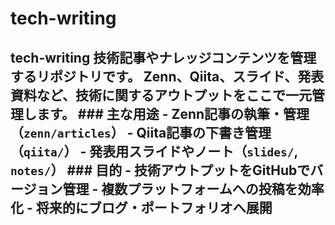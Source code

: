 # tech-writing
## tech-writing  技術記事やナレッジコンテンツを管理するリポジトリです。   Zenn、Qiita、スライド、発表資料など、技術に関するアウトプットをここで一元管理します。  ### 主な用途 - Zenn記事の執筆・管理（`zenn/articles`） - Qiita記事の下書き管理（`qiita/`） - 発表用スライドやノート（`slides/`, `notes/`）  ### 目的 - 技術アウトプットをGitHubでバージョン管理 - 複数プラットフォームへの投稿を効率化 - 将来的にブログ・ポートフォリオへ展開
